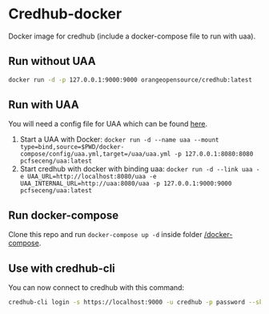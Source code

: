 # Credhub-docker

Docker image for credhub (include a docker-compose file to run with uaa).

## Run without UAA

```bash
docker run -d -p 127.0.0.1:9000:9000 orangeopensource/credhub:latest
```

## Run with UAA

You will need a config file for UAA which can be found [here](/docker-compose/config/uaa.yml).

1. Start a UAA with Docker: `docker run -d --name uaa --mount type=bind,source=$PWD/docker-compose/config/uaa.yml,target=/uaa/uaa.yml -p 127.0.0.1:8080:8080 pcfseceng/uaa:latest`
2. Start credhub with docker with binding uaa: `docker run -d --link uaa -e UAA_URL=http://localhost:8080/uaa -e UAA_INTERNAL_URL=http://uaa:8080/uaa -p 127.0.0.1:9000:9000 pcfseceng/uaa:latest`

## Run docker-compose

Clone this repo and run `docker-compose up -d` inside folder [/docker-compose](/docker-compose).

## Use with credhub-cli

You can now connect to credhub with this command:

```bash
credhub-cli login -s https://localhost:9000 -u credhub -p password --skip-tls-validation
```
